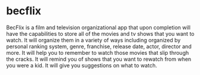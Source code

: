 # becflix
BecFlix is a film and television organizational app that upon completion will have the capabilities 
to store all of the movies and tv shows that you want to watch.  It will organize them in a variety
of ways including organized by personal ranking system, genre, franchise, release date, actor, director
and more.  It will help you to remember to watch those movies that slip through the cracks.  It will
remind you of shows that you want to rewatch from when you were a kid.  It will give you suggestions on
what to watch.
